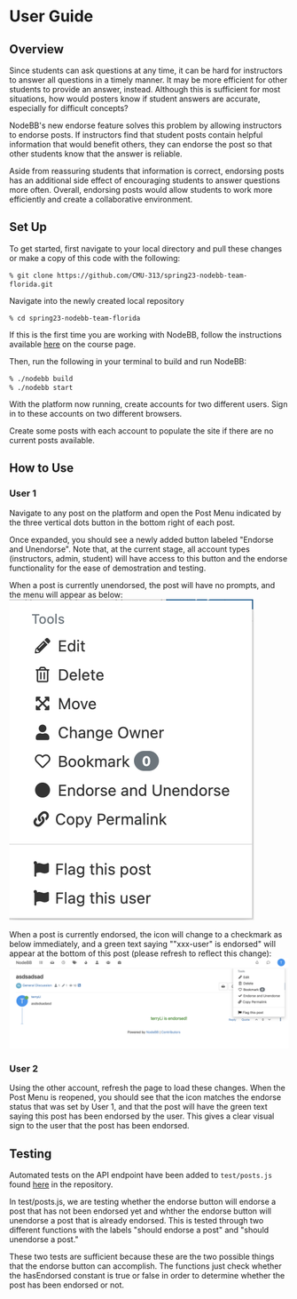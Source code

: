 # User Guide

## Overview

Since students can ask questions at any time, it can be hard for instructors to answer all questions in a timely manner. It may be more efficient for other students to provide an answer, instead. Although this is sufficient for most situations, how would posters know if student answers are accurate, especially for difficult concepts?

NodeBB's new endorse feature solves this problem by allowing instructors to endorse posts. If instructors find that student posts contain helpful information that would benefit others, they can endorse the post so that other students know that the answer is reliable.

Aside from reassuring students that information is correct, endorsing posts has an additional side effect of encouraging students to answer questions more often. Overall, endorsing posts would allow students to work more efficiently and create a collaborative environment.

## Set Up

To get started, first navigate to your local directory and pull these changes or make a copy of this code with the following:

```
% git clone https://github.com/CMU-313/spring23-nodebb-team-florida.git
```

Navigate into the newly created local repository

```
% cd spring23-nodebb-team-florida
```

If this is the first time you are working with NodeBB, follow the instructions available [here](https://cmu-313.github.io/projects/P1/#getting-started) on the course page.

Then, run the following in your terminal to build and run NodeBB:

```
% ./nodebb build
% ./nodebb start
```

With the platform now running, create accounts for two different users. Sign in to these accounts on two different browsers.

Create some posts with each account to populate the site if there are no current posts available.

## How to Use

### User 1

Navigate to any post on the platform and open the Post Menu indicated by the three vertical dots button in the bottom right of each post.

Once expanded, you should see a newly added button labeled "Endorse and Unendorse". Note that, at the current stage, all account types (instructors, admin, student) will have access to this button and the endorse functionality for the ease of demostration and testing.

When a post is currently unendorsed, the post will have no prompts, and the menu will appear as below:
![image](./postmenu_unendorsed.png)

When a post is currently endorsed, the icon will change to a checkmark as below immediately, and a green text saying ""xxx-user" is endorsed" will appear at the bottom of this post (please refresh to reflect this change):
![image](./postmenu_endorsed.png)

### User 2

Using the other account, refresh the page to load these changes. When the Post Menu is reopened, you should see that the icon matches the endorse status that was set by User 1, and that the post will have the green text saying this post has been endorsed by the user. This gives a clear visual sign to the user that the post has been endorsed.

## Testing

Automated tests on the API endpoint have been added to `test/posts.js` found [here](https://github.com/CMU-313/spring23-nodebb-team-florida/blob/main/test/posts.js) in the repository.

In test/posts.js, we are testing whether the endorse button will endorse a post that has not been endorsed yet and whther the endorse button will unendorse a post that is already endorsed. This is tested through two different functions with the labels "should endorse a post" and "should unendorse a post."

These two tests are sufficient because these are the two possible things that the endorse button can accomplish. The functions just check whether the hasEndorsed constant is true or false in order to determine whether the post has been endorsed or not.